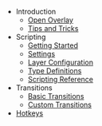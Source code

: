 - Introduction
  * [Open Overlay](README.md)
  * [Tips and Tricks](tips-and-tricks.md)
- Scripting
  * [Getting Started](scripting-v1.md)
  * [Settings](scripting-v1-settings.md)
  * [Layer Configuration](scripting-v1-layers.md)
  * [Type Definitions](scripting-v1-types.md)  
  * [Scripting Reference](scripting-v1-ref.md)
- Transitions
  * [Basic Transitions](transitions-builtin.md)
  * [Custom Transitions](transitions-custom.md)
- [Hotkeys](hotkeys.md)
